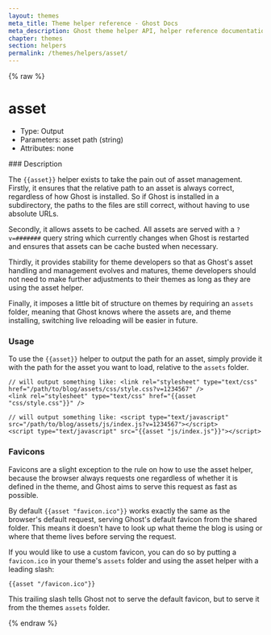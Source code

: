 ```yaml
---
layout: themes
meta_title: Theme helper reference - Ghost Docs
meta_description: Ghost theme helper API, helper reference documentation
chapter: themes
section: helpers
permalink: /themes/helpers/asset/
---
```


{% raw %}

# asset

 * Type: Output
 * Parameters: asset path (string)
 * Attributes: none

<!--
 * Origin: Ghost
 * Required: Yes
 * Context: All
-->


### Description

The `{{asset}}` helper exists to take the pain out of asset management. Firstly, it ensures that the relative path to an asset is always correct, regardless of how Ghost is installed. So if Ghost is installed in a subdirectory, the paths to the files are still correct, without having to use absolute URLs.

Secondly, it allows assets to be cached. All assets are served with a `?v=#######` query string which currently changes when Ghost is restarted and ensures that assets can be cache busted when necessary.

Thirdly, it provides stability for theme developers so that as Ghost's asset handling and management evolves and matures, theme developers should not need to make further adjustments to their themes as long as they are using the asset helper.

Finally, it imposes a little bit of structure on themes by requiring an <code class="path">assets</code> folder, meaning that Ghost knows where the assets are, and theme installing, switching live reloading will be easier in future.

### Usage

To use the `{{asset}}` helper to output the path for an asset, simply provide it with the path for the asset you want to load, relative to the <code class="path">assets</code> folder.

```
// will output something like: <link rel="stylesheet" type="text/css" href="/path/to/blog/assets/css/style.css?v=1234567" />
<link rel="stylesheet" type="text/css" href="{{asset "css/style.css"}}" />
```

```
// will output something like: <script type="text/javascript" src="/path/to/blog/assets/js/index.js?v=1234567"></script>
<script type="text/javascript" src="{{asset "js/index.js"}}"></script>
```

### Favicons

Favicons are a slight exception to the rule on how to use the asset helper, because the browser always requests one regardless of whether it is defined in the theme, and Ghost aims to serve this request as fast as possible.

By default `{{asset "favicon.ico"}}` works exactly the same as the browser's default request, serving Ghost's default favicon from the shared folder.
This means it doesn't have to look up what theme the blog is using or where that theme lives before serving the request.

If you would like to use a custom favicon, you can do so by putting a <code class="path">favicon.ico</code> in your theme's <code class="path">assets</code> folder and using the asset helper with a leading slash:

`{{asset "/favicon.ico"}}`

This trailing slash tells Ghost not to serve the default favicon, but to serve it from the themes <code class="path">assets</code> folder.

{% endraw %}